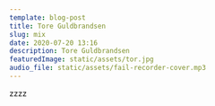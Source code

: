 ```yaml
---
template: blog-post
title: Tore Guldbrandsen
slug: mix
date: 2020-07-20 13:16
description: Tore Guldbrandsen
featuredImage: static/assets/tor.jpg
audio_file: static/assets/fail-recorder-cover.mp3
---
```

zzzz
